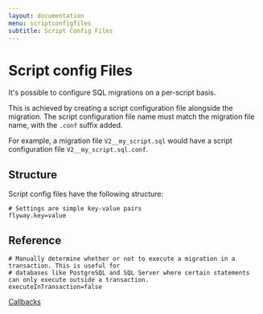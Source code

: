 ```yaml
---
layout: documentation
menu: scriptconfigfiles
subtitle: Script Config Files
---
```

# Script config Files

It's possible to configure SQL migrations on a per-script basis.

This is achieved by creating a script configuration file alongside the migration. The script configuration file name must match
the migration file name, with the `.conf` suffix added.

For example, a migration file `V2__my_script.sql` would have a script configuration file `V2__my_script.sql.conf`.

## Structure

Script config files have the following structure:

```properties
# Settings are simple key-value pairs
flyway.key=value
```

## Reference

```properties
# Manually determine whether or not to execute a migration in a transaction. This is useful for
# databases like PostgreSQL and SQL Server where certain statements can only execute outside a transaction.
executeInTransaction=false
```

<p class="next-steps">
    <a class="btn btn-primary" href="/documentation/callbacks">Callbacks <i class="fa fa-arrow-right"></i></a>
</p>
